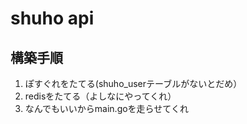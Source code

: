 # shuho api
## 構築手順
 1. ぽすぐれをたてる(shuho_userテーブルがないとだめ）
 2. redisをたてる（よしなにやってくれ）
 3. なんでもいいからmain.goを走らせてくれ
